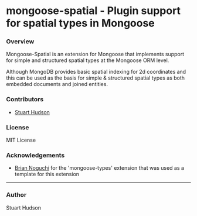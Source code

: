mongoose-spatial - Plugin support for spatial types in Mongoose
================

### Overview

Mongoose-Spatial is an extension for Mongoose that implements support for simple and structured spatial types
at the Mongoose ORM level.

Although MongoDB provides basic spatial indexing for 2d coordinates and this can be used as the basis for 
simple & structured spatial types as both embedded documents and joined entities.

### Contributors
- [Stuart Hudson](https://github.com/goulash1971)

### License
MIT License

### Acknowledgements
- [Brian Noguchi](https://github.com/bnoguchi) for the 'mongoose-types' extension that was used as a template for this extension

---
### Author
Stuart Hudson		 
